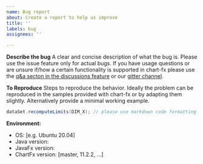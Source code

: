 ```yaml
---
name: Bug report
about: Create a report to help us improve
title: ''
labels: bug
assignees: ''

---
```


**Describe the bug**
A clear and concise description of what the bug is. Please use the issue feature only for actual bugs. If you have usage questions or are unsure if/how a certain functionality is supported in chart-fx please use the [q&a secton in the discussions feature](https://github.com/GSI-CS-CO/chart-fx/discussions/categories/q-a) or our [gitter channel](https://gitter.im/fair-acc/chart).

**To Reproduce**
Steps to reproduce the behavior. Ideally the problem can be reproduced in the samples provided with chart-fx or by adapting them slightly. Alternatively provide a minimal working example.
 
``` java
dataSet.recomputeLimits(DIM_X); // please use markdown code formatting for logs and code snippets
```

**Environment:**
 - OS: [e.g. Ubuntu 20.04]
 - Java version:
 - JavaFx version: 
 - ChartFx version: [master, 11.2.2, ...]
